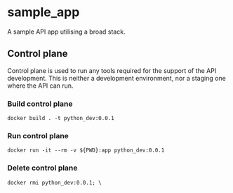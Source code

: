 # sample_app
A sample API app utilising a broad stack.

## Control plane
Control plane is used to run any tools required for the support of the API development. This is neither a development environment, nor a staging one where the API can run.
### Build control plane
```
docker build . -t python_dev:0.0.1
```
### Run control plane
```
docker run -it --rm -v ${PWD}:app python_dev:0.0.1
```

### Delete control plane
```
docker rmi python_dev:0.0.1; \
```